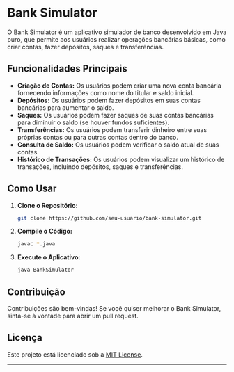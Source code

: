 # Bank Simulator

O Bank Simulator é um aplicativo simulador de banco desenvolvido em Java puro, que permite aos usuários realizar operações bancárias básicas, como criar contas, fazer depósitos, saques e transferências.

## Funcionalidades Principais

- **Criação de Contas:** Os usuários podem criar uma nova conta bancária fornecendo informações como nome do titular e saldo inicial.
- **Depósitos:** Os usuários podem fazer depósitos em suas contas bancárias para aumentar o saldo.
- **Saques:** Os usuários podem fazer saques de suas contas bancárias para diminuir o saldo (se houver fundos suficientes).
- **Transferências:** Os usuários podem transferir dinheiro entre suas próprias contas ou para outras contas dentro do banco.
- **Consulta de Saldo:** Os usuários podem verificar o saldo atual de suas contas.
- **Histórico de Transações:** Os usuários podem visualizar um histórico de transações, incluindo depósitos, saques e transferências.

## Como Usar

1. **Clone o Repositório:**
   ```bash
   git clone https://github.com/seu-usuario/bank-simulator.git
   ```

2. **Compile o Código:**
   ```bash
   javac *.java
   ```

3. **Execute o Aplicativo:**
   ```bash
   java BankSimulator
   ```

## Contribuição

Contribuições são bem-vindas! Se você quiser melhorar o Bank Simulator, sinta-se à vontade para abrir um pull request.

## Licença

Este projeto está licenciado sob a [MIT License](https://opensource.org/licenses/MIT).

---
